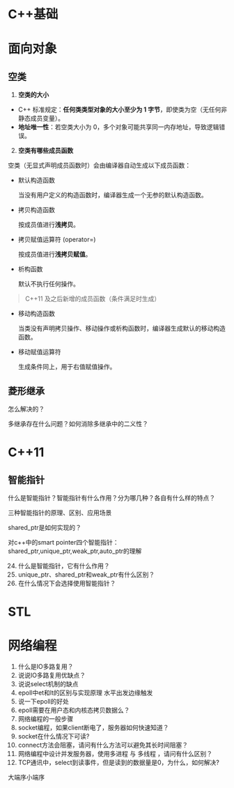 # C++基础

# 面向对象

## 空类

1. **空类的大小**

- C++ 标准规定：**任何类类型对象的大小至少为 1 字节**，即使类为空（无任何非静态成员变量）。
- **地址唯一性**：若空类大小为 0，多个对象可能共享同一内存地址，导致逻辑错误。  

2. **空类有哪些成员函数**

空类（无显式声明成员函数时）会由编译器自动生成以下成员函数：

- 默认构造函数

  当没有用户定义的构造函数时，编译器生成一个无参的默认构造函数。

- 拷贝构造函数

  按成员值进行**浅拷贝**。

- 拷贝赋值运算符 (operator=)

  按成员值进行**浅拷贝赋值**。

- 析构函数

  默认不执行任何操作。

> C++11 及之后新增的成员函数（条件满足时生成）

- 移动构造函数

  当类没有声明拷贝操作、移动操作或析构函数时，编译器生成默认的移动构造函数。

- 移动赋值运算符

  生成条件同上，用于右值赋值操作。

## 菱形继承

怎么解决的？

多继承存在什么问题？如何消除多继承中的二义性？

# C++11

## 智能指针

什么是智能指针？智能指针有什么作用？分为哪几种？各自有什么样的特点？

三种智能指针的原理、区别、应用场景

shared_ptr是如何实现的？

对c++中的smart pointer四个智能指针：shared_ptr,unique_ptr,weak_ptr,auto_ptr的理解

24. 什么是智能指针，它有什么作用？
25. unique_ptr、shared_ptr和weak_ptr有什么区别？
26. 在什么情况下会选择使用智能指针？

# STL

# 网络编程

1. 什么是IO多路复用？
2. 说说IO多路复用优缺点？
3. 说说select机制的缺点
4. epoll中et和lt的区别与实现原理  水平出发边缘触发
5. 说一下epoll的好处
6. epoll需要在用户态和内核态拷贝数据么？
7. 网络编程的一般步骤
8. socket编程，如果client断电了，服务器如何快速知道？
9. socket在什么情况下可读?
10. connect方法会阻塞，请问有什么方法可以避免其长时间阻塞？
11. 网络编程中设计并发服务器，使用多进程 与 多线程 ，请问有什么区别？
12. TCP通讯中，select到读事件，但是读到的数据量是0，为什么，如何解决?

大端序小端序